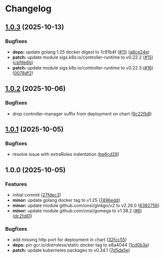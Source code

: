 # Changelog

## [1.0.3](https://github.com/kubehippie/external-dns-watcher/compare/v1.0.2...v1.0.3) (2025-10-13)


### Bugfixes

* **deps:** update golang:1.25 docker digest to 1c91b4f ([#11](https://github.com/kubehippie/external-dns-watcher/issues/11)) ([a8ce24e](https://github.com/kubehippie/external-dns-watcher/commit/a8ce24e9d0f769580bc80cc849578d885bd4c571))
* **patch:** update module sigs.k8s.io/controller-runtime to v0.22.2 ([#15](https://github.com/kubehippie/external-dns-watcher/issues/15)) ([cbf9b6b](https://github.com/kubehippie/external-dns-watcher/commit/cbf9b6b92208250360bd957b4f4e3e51e8c40ee4))
* **patch:** update module sigs.k8s.io/controller-runtime to v0.22.3 ([#16](https://github.com/kubehippie/external-dns-watcher/issues/16)) ([0078df2](https://github.com/kubehippie/external-dns-watcher/commit/0078df2233f46236063a88bee4a138e06db8f917))

## [1.0.2](https://github.com/kubehippie/external-dns-watcher/compare/v1.0.1...v1.0.2) (2025-10-06)


### Bugfixes

* drop controller-manager suffix from deployment on chart ([9c22fb8](https://github.com/kubehippie/external-dns-watcher/commit/9c22fb804099c4ae0f4a83c81e1a7f5d390d217e))

## [1.0.1](https://github.com/kubehippie/external-dns-watcher/compare/v1.0.0...v1.0.1) (2025-10-05)


### Bugfixes

* resolve issue with extraRoles indentation ([be6cd29](https://github.com/kubehippie/external-dns-watcher/commit/be6cd2991e5e8de736508facf82c307ab0477cad))

## 1.0.0 (2025-10-05)


### Features

* initial commit ([27fdec3](https://github.com/kubehippie/external-dns-watcher/commit/27fdec3f18484e040500fa31db4c6b3838fb70a7))
* **minor:** update golang docker tag to v1.25 ([7496edd](https://github.com/kubehippie/external-dns-watcher/commit/7496eddf3bbb9bab46015387a1a679ca7e1db83e))
* **minor:** update module github.com/onsi/ginkgo/v2 to v2.26.0 ([6382756](https://github.com/kubehippie/external-dns-watcher/commit/6382756ea2b4f13e4edfd85ac144d1dd6a239ba2))
* **minor:** update module github.com/onsi/gomega to v1.38.2 ([#6](https://github.com/kubehippie/external-dns-watcher/issues/6)) ([dc2fd81](https://github.com/kubehippie/external-dns-watcher/commit/dc2fd816623ec40fc27eab94e27b2f07f01e8c02))


### Bugfixes

* add missing http port for deployment in chart ([32fcc55](https://github.com/kubehippie/external-dns-watcher/commit/32fcc553e9b05148aeb312ec6f2bbde97dac101a))
* **deps:** pin gcr.io/distroless/static docker tag to e8a4044 ([1cd0b3a](https://github.com/kubehippie/external-dns-watcher/commit/1cd0b3ae963be67fc96aa2537ca66d04d0a9e71e))
* **patch:** update kubernetes packages to v0.34.1 ([7d5da5e](https://github.com/kubehippie/external-dns-watcher/commit/7d5da5e583f3ebc89ec9ea798ce00b62825e03fc))
